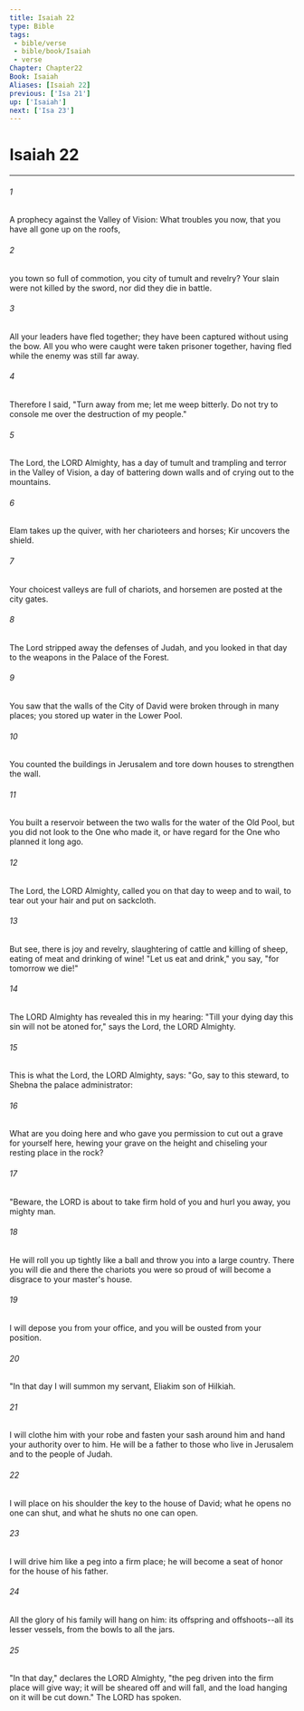```yaml
---
title: Isaiah 22
type: Bible
tags:
 - bible/verse
 - bible/book/Isaiah
 - verse
Chapter: Chapter22
Book: Isaiah
Aliases: [Isaiah 22]
previous: ['Isa 21']
up: ['Isaiah']
next: ['Isa 23']
---
```

# Isaiah 22

***


###### 1 
A prophecy against the Valley of Vision: What troubles you now, that you have all gone up on the roofs, 

###### 2 
you town so full of commotion, you city of tumult and revelry? Your slain were not killed by the sword, nor did they die in battle. 

###### 3 
All your leaders have fled together; they have been captured without using the bow. All you who were caught were taken prisoner together, having fled while the enemy was still far away. 

###### 4 
Therefore I said, "Turn away from me; let me weep bitterly. Do not try to console me over the destruction of my people." 

###### 5 
The Lord, the LORD Almighty, has a day of tumult and trampling and terror in the Valley of Vision, a day of battering down walls and of crying out to the mountains. 

###### 6 
Elam takes up the quiver, with her charioteers and horses; Kir uncovers the shield. 

###### 7 
Your choicest valleys are full of chariots, and horsemen are posted at the city gates. 

###### 8 
The Lord stripped away the defenses of Judah, and you looked in that day to the weapons in the Palace of the Forest. 

###### 9 
You saw that the walls of the City of David were broken through in many places; you stored up water in the Lower Pool. 

###### 10 
You counted the buildings in Jerusalem and tore down houses to strengthen the wall. 

###### 11 
You built a reservoir between the two walls for the water of the Old Pool, but you did not look to the One who made it, or have regard for the One who planned it long ago. 

###### 12 
The Lord, the LORD Almighty, called you on that day to weep and to wail, to tear out your hair and put on sackcloth. 

###### 13 
But see, there is joy and revelry, slaughtering of cattle and killing of sheep, eating of meat and drinking of wine! "Let us eat and drink," you say, "for tomorrow we die!" 

###### 14 
The LORD Almighty has revealed this in my hearing: "Till your dying day this sin will not be atoned for," says the Lord, the LORD Almighty. 

###### 15 
This is what the Lord, the LORD Almighty, says: "Go, say to this steward, to Shebna the palace administrator: 

###### 16 
What are you doing here and who gave you permission to cut out a grave for yourself here, hewing your grave on the height and chiseling your resting place in the rock? 

###### 17 
"Beware, the LORD is about to take firm hold of you and hurl you away, you mighty man. 

###### 18 
He will roll you up tightly like a ball and throw you into a large country. There you will die and there the chariots you were so proud of will become a disgrace to your master's house. 

###### 19 
I will depose you from your office, and you will be ousted from your position. 

###### 20 
"In that day I will summon my servant, Eliakim son of Hilkiah. 

###### 21 
I will clothe him with your robe and fasten your sash around him and hand your authority over to him. He will be a father to those who live in Jerusalem and to the people of Judah. 

###### 22 
I will place on his shoulder the key to the house of David; what he opens no one can shut, and what he shuts no one can open. 

###### 23 
I will drive him like a peg into a firm place; he will become a seat of honor for the house of his father. 

###### 24 
All the glory of his family will hang on him: its offspring and offshoots--all its lesser vessels, from the bowls to all the jars. 

###### 25 
"In that day," declares the LORD Almighty, "the peg driven into the firm place will give way; it will be sheared off and will fall, and the load hanging on it will be cut down." The LORD has spoken. 
